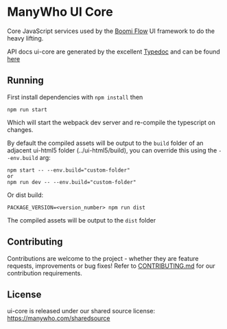 # ManyWho UI Core

Core JavaScript services used by the [Boomi Flow](https://boomi.com/flow/) UI framework to do the heavy lifting.

API docs ui-core are generated by the excellent [Typedoc](http://typedoc.org/) and can be found [here](https://manywho.github.io/ui-core)

## Running

First install dependencies with `npm install` then

```
npm run start
``` 

Which will start the webpack dev server and re-compile the typescript on changes.

By default the compiled assets will be output to the `build` folder of an adjacent ui-html5 folder (../ui-html5/build), you can override this using the `--env.build` arg:

```
npm start -- --env.build="custom-folder"
or
npm run dev -- --env.build="custom-folder"
```

Or dist build:

```
PACKAGE_VERSION=<version_number> npm run dist
```

The compiled assets will be output to the `dist` folder

## Contributing

Contributions are welcome to the project - whether they are feature requests, improvements or bug fixes! Refer to 
[CONTRIBUTING.md](CONTRIBUTING.md) for our contribution requirements.

## License

ui-core is released under our shared source license: https://manywho.com/sharedsource